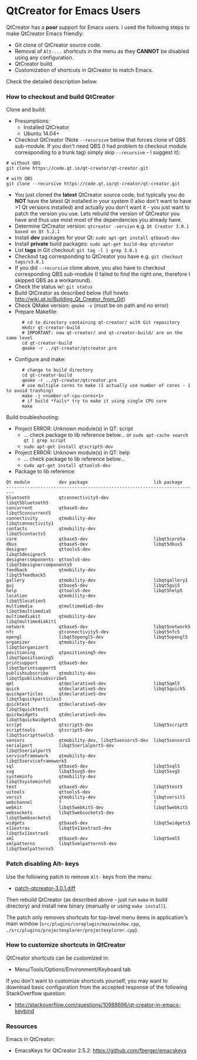 # QtCreator for Emacs Users

QtCreator has a **poor** support for Emacs users. I used the following
steps to make QtCreator Emacs friendly:

* Git clone of QtCreator source code.
* Removal of `Alt-...` shortcuts in the menu as they **CANNOT** 
  be disabled using any configuration.
* QtCreator build.
* Customization of shortcuts in QtCreator to match Emacs.

Check the detailed description below.



### How to checkout and build QtCreator
Clone and build:

* Presumptions:
    * Installed QtCreator
	* Ubuntu 14.04+
* Checkout QtCreator (Note `--recursive` below that forces clone of
QBS sub-module. If you don't need  QBS (I had problem to checkout module 
corresponding to a trunk tag) simply skip `--recursive` - I suggest it):
```
# without QBS
git clone https://code.qt.io/qt-creator/qt-creator.git

# with QBS
git clone --recursive https://code.qt.io/qt-creator/qt-creator.git
```
* You just cloned the **latest** QtCreator source code, but
  typically you do **NOT** have the latest Qt installed in your system
  (I also don't want to have >1 Qt versions installed) and actually
  you don't want it - you just want to patch the version you use. 
  Lets rebuild the version of QtCreator you have and thus use most
  most of the dependencies you already have.
* Determine QtCreator version: 
  `qtcreator -version` 
  e.g.
  `Qt Creator 3.0.1 based on Qt 5.2.1`
* Install **dev** packages for your Qt:
  `sudo apt-get install qtbase5-dev`
* Install **private** build packages:
  `sudo apt-get build-dep qtcreator`
* List **tags** in Git checkout:
  `git tag -l | grep 3.0.1`
* Checkout tag corresponding to QtCreator you have e.g.
  `git checkout tags/v3.0.1`
* If you did `--recursive` clone above, you also have to checkout 
  corresponding QBS sub-module (I failed to find the right one, therefore 
  I skipped QBS as a workaround).
* Check the status w/:
  `git status`
* Build QtCreator as described below
  (full howto http://wiki.qt.io/Building_Qt_Creator_from_Git)
* Check QMake version: `qmake -v` (must be on path and no error)
* Prepare Makefile:
```	
	  # cd to directory containing qt-creator/ with Git repository
	  mkdir qt-creator-build
	  # IMPORTANT: now qt-creator/ and qt-creator-build/ are on the same level
	  cd qt-creator-build
	  qmake -r ../qt-creator/qtcreator.pro
```
* Configure and make:
```
      # change to build directory
      cd qt-creator-build
      qmake -r ../qt-creator/qtcreator.pro
	  # use multiple cores to make (I actually use number of cores - 1 to avoid trashing)
      make -j <number-of-cpu-cores+1>
	  # if build *fails* try to make it using single CPU core
	  make
```

Build troubleshooting:

* Project ERROR: Unknown module(s) in QT: script
    * ... check package to lib reference below... or `sudo apt-cache search qt | grep script`
	* `sudo apt-get install qtscript5-dev`
* Project ERROR: Unknown module(s) in QT: help
    * ... check package to lib reference below...
	* `sudo apt-get install qttools5-dev`
* Package to lib reference:
```
Qt module           dev package                         lib package
-------------------------------------------------------------------------
bluetooth           qtconnectivity5-dev                 libqt5bluetooth5
concurrent          qtbase5-dev                         libqt5concurrent5
connectivity        qtmobility-dev                      libqtconnectivity1
contacts            qtmobility-dev                      libqt5contacts5
core                qtbase5-dev                         libqt5core5a
dbus                qtbase5-dev                         libqt5dbus5
designer            qttools5-dev                        libqt5designer5
designercomponents  qttools5-dev                        libqt5designercomponents5
feedback            qtmobility-dev                      libqt5feedback5
gallery             qtmobility-dev                      libqtgallery1
gui                 qtbase5-dev                         libqt5gui5
help                qttools5-dev                        libqt5help5
location            qtmobility-dev                      libqt5location5
multimedia          qtmultimedia5-dev                   libqt5multimedia5
multimediakit       qtmobility-dev                      libqtmultimediakit1
network             qtbase5-dev                         libqt5network5
nfc                 qtconnectivity5-dev                 libqt5nfc5
opengl              libqt5opengl5-dev                   libqt5opengl5
organizer           qtmobility-dev                      libqt5organizer5
positioning         qtpositioning5-dev                  libqt5positioning5
printsupport        qtbase5-dev                         libqt5printsupport5
publishsubscribe    qtmobility-dev                      libqt5publishsubscribe5
qml                 qtdeclarative5-dev                  libqt5qml5
quick               qtdeclarative5-dev                  libqt5quick5
quickparticles      qtdeclarative5-dev                  libqt5quickparticles5
quicktest           qtdeclarative5-dev                  libqt5quicktest5
quickwidgets        qtdeclarative5-dev                  libqt5quickwidgets5
script              qtscript5-dev                       libqt5script5
scripttools         qtscript5-dev                       libqt5scripttools5
sensors             qtmobility-dev, libqt5sensors5-dev  libqt5sensors5
serialport          libqt5serialport5-dev               libqt5serialport5
serviceframework    qtmobility-dev                      libqt5serviceframework5
sql                 qtbase5-dev                         libqt5sql5
svg                 libqt5svg5-dev                      libqt5svg5
systeminfo          qtmobility-dev                      libqt5systeminfo5
test                qtbase5-dev                         libqt5test5
uitools             qttools5-dev                        ?
versit              qtmobility-dev                      libqtversit1
webchannel          ?                                   ?
webkit              libqt5webkit5-dev                   libqt5webkit5
websockets          libqt5websockets5-dev               libqt5websockets5
widgets             qtbase5-dev                         libqt5widgets5
x11extras           libqt5x11extras5-dev                libqt5x11extras5
xml                 qtbase5-dev                         libqt5xml5
xmlpatterns         libqt5xmlpatterns5-dev              libqt5xmlpatterns5
```



### Patch disabling Alt- keys
Use the following patch to remove `Alt-` keys from the menu:

* [patch-qtcreator-3.0.1.diff](./patch-qtcreator-3.0.1.diff)

Then rebuild QtCreator (as described above - just run `make` in build
directory) and install new binary (manually or using `make install`).

The patch only removes shortcuts for top-level menu items in 
application's main window (`src/plugins/coreplugin/mainwindow.cpp`,
`./src/plugins/projectexplorer/projectexplorer.cpp`).



### How to customize shortcuts in QtCreator
QtCreator shortcuts can be customized in:

* Menu/Tools/Options/Environment/Keyboard tab

If you don't want to customize shortcuts yourself, 
you may want to download basic configuration from 
the accepted response of the following StackOverflow 
question:

* http://stackoverflow.com/questions/10988696/qt-creator-in-emacs-keybind



### Resources
Emacs in QtCreator:

* EmacsKeys for QtCreator 2.5.2: https://github.com/fberger/emacskeys
